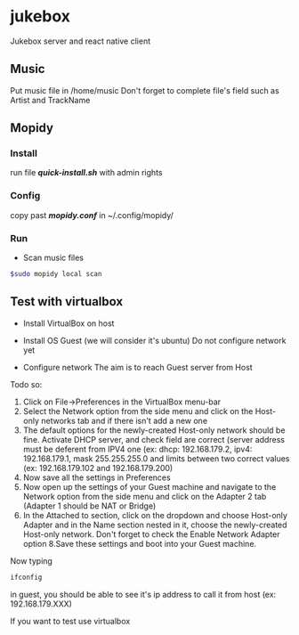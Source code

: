# jukebox
Jukebox server and react native client 

## Music
Put music file in /home/music
Don't forget to complete file's field such as Artist and TrackName

## Mopidy

### Install
run file ***quick-install.sh*** with admin rights

### Config

copy past ***mopidy.conf*** in ~/.config/mopidy/

### Run
* Scan music files
```bash
$sudo mopidy local scan
```
## Test with virtualbox

* Install VirtualBox on host

* Install OS Guest (we will consider it's ubuntu)
Do not configure network yet

* Configure network
The aim is to reach Guest server from Host

Todo so:
1. Click on File->Preferences in the VirtualBox menu-bar
2. Select the Network option from the side menu and click on the Host-only networks tab and if there isn't add a new one
3. The default options for the newly-created Host-only network should be fine. Activate DHCP server, and check field are correct (server address must be deferent from IPV4 one (ex: dhcp: 192.168.179.2, ipv4: 192.168.179.1, mask 255.255.255.0 and limits between two correct values (ex: 192.168.179.102 and 192.168.179.200)
5. Now save all the settings in Preferences
6. Now open up the settings of your Guest machine and navigate to the Network option from the side menu and click on the Adapter 2 tab (Adapter 1 should be NAT or Bridge)
7. In the Attached to section, click on the dropdown and choose Host-only Adapter and in the Name section nested in it, choose the newly-created Host-only network. Don't forget to check the Enable Network Adapter option
8.Save these settings and boot into your Guest machine.

Now typing 
```bash 
ifconfig
``` 
in guest, you should be able to see it's ip address to call it from host (ex: 192.168.179.XXX)


If you want to test use virtualbox
